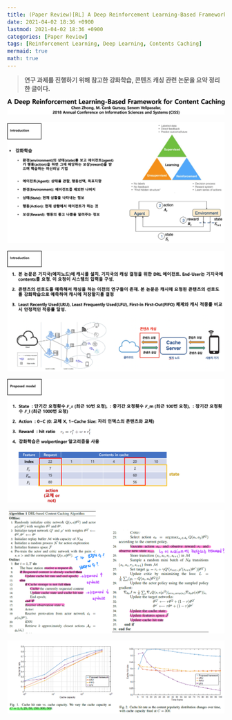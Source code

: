 ```yaml
---
title: (Paper Review)[RL] A Deep Reinforcement Learning-Based Framework for Content Caching
date: 2021-04-02 18:36 +0900
lastmod: 2021-04-02 18:36 +0900
categories: [Paper Review]
tags: [Reinforcement Learning, Deep Learning, Contents Caching]
mermaid: true
math: true
---
```


> **연구 과제를 진행하기 위해 참고한 강화학습, 콘텐츠 캐싱 관련 논문을 요약 정리한 글이다.**
> 


![Untitled](/assets/img/2021-04-02-RL210402/Untitled.png)


![Untitled](/assets/img/2021-04-02-RL210402/Untitled%201.png)


![Untitled](/assets/img/2021-04-02-RL210402/Untitled%202.png)


![Untitled](/assets/img/2021-04-02-RL210402/Untitled%203.png)


![Untitled](/assets/img/2021-04-02-RL210402/Untitled%204.png)


![Untitled](/assets/img/2021-04-02-RL210402/Untitled%205.png)